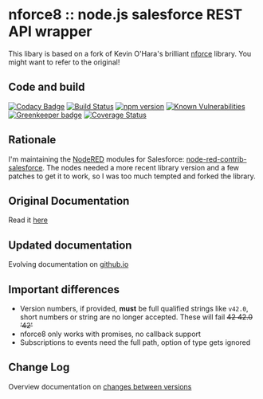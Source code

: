 # nforce8 :: node.js salesforce REST API wrapper

This libary is based on a fork of Kevin O'Hara's brilliant
[nforce](https://github.com/kevinohara80/nforce) library. You might want to refer to the original!

## Code and build

[![Codacy Badge](https://api.codacy.com/project/badge/Grade/719bc9f8685247fc8fdac704e596ee67)](https://www.codacy.com/app/Stwissel/nforce8?utm_source=github.com&utm_medium=referral&utm_content=Stwissel/nforce8&utm_campaign=Badge_Grade)
[![Build Status](https://secure.travis-ci.org/Stwissel/nforce8.png)](https://travis-ci.org/Stwissel/nforce8)
[![npm version](https://badge.fury.io/js/nforce8.svg)](https://badge.fury.io/js/nforce8)
[![Known Vulnerabilities](https://snyk.io/test/github/Stwissel/nforce8/badge.svg?targetFile=package.json)](https://snyk.io/test/github/Stwissel/nforce8?targetFile=package.json)
[![Greenkeeper badge](https://badges.greenkeeper.io/Stwissel/nforce8.svg)](https://greenkeeper.io/)
[![Coverage Status](https://coveralls.io/repos/github/Stwissel/nforce8/badge.svg?branch=master)](https://coveralls.io/github/Stwissel/nforce8?branch=master)

## Rationale

I'm maintaining the [NodeRED](https://nodered.org/) modules for Salesforce: [node-red-contrib-salesforce](https://www.npmjs.com/package/node-red-contrib-salesforce). The nodes needed a more recent library version and a few patches to get it to work, so I was too much tempted and forked the library.

## Original Documentation

Read it [here](https://www.npmjs.com/package/nforce)

## Updated documentation

Evolving documentation on [github.io](https://stwissel.github.io/nforce8)

## Important differences

- Version numbers, if provided, **must** be full qualified strings like `v42.0`, short numbers or string are no longer accepted. These will fail <strike>42 42.0 '42'</strike>
- nforce8 only works with promises, no callback support
- Subscriptions to events need the full path, option of type gets ignored

## Change Log

Overview documentation on [changes between versions](https://stwissel.github.io/nforce8/Changelog.html)
